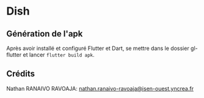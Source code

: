 # Dish

## Génération de l'apk

Après avoir installé et configuré Flutter et Dart, se mettre dans le dossier gl-flutter et lancer `flutter build apk`.

## Crédits

Nathan RANAIVO RAVOAJA: nathan.ranaivo-ravoaja@isen-ouest.yncrea.fr